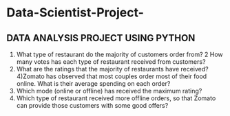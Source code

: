 # Data-Scientist-Project-
  ## DATA ANALYSIS PROJECT USING PYTHON 
1) What type of restaurant do the majority of customers order from?
2 How many votes has each type of restaurant received from customers?
3) What are the ratings that the majority of restaurants have received?
4)Zomato has observed that most couples order most of their food online. What is their average spending on each order?
5) Which mode (online or offline) has received the maximum rating?
6) Which type of restaurant received more offline orders, so that Zomato can provide those customers with some good offers?
